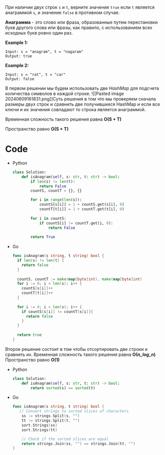 При наличии двух строк `s` и `t`, верните значение `true` если `t` является анаграммой `s`_,_ и значение `false` в противном случае.

**Анаграмма** - это слово или фраза, образованные путем перестановки букв другого слова или фразы, как правило, с использованием всех исходных букв ровно один раз.

**Example 1:**

```
Input: s = "anagram", t = "nagaram"
Output: true
```

**Example 2:**

```
Input: s = "rat", t = "car"
Output: false
```

В первом решении мы будем использовать две _HashMap_ для подсчета количества символов в каждой строке.
![[Pasted image 20240609161831.png]]Суть решения в том что мы проверяем сначала размеры двух строк и сравнить две получившиеся HashMap и если все ключи и их значения совпадают то строка является анаграммой.

Временная сложность такого решения равна **O(S + T)**

Пространство равно **O(S + T)**

# Code
- Python

    ```python
    class Solution:
        def isAnagram(self, s: str, t: str) -> bool:
            if len(s) != len(t):                        
                return False
            countS, countT = {}, {}  
    
            for i in range(len(s)):
                countS[s[i]] = 1 + countS.get(s[i], 0)                      
                countT[t[i]] = 1 + countT.get(t[i], 0)
    				
            for i in countS:
                if countS[i] != countT.get(i, 0):
                    return False
    				
            return True
    ```
    
- Go
    
    ```go
    func isAnagram(s string, t string) bool {
      if len(s) != len(t) {
        return false
      }
      
      countS, countT := make(map[byte]int), make(map[byte]int)
      for i := 0; i < len(s); i++ {
        countS[s[i]]++
        countT[t[i]]++
      }
      
      for i := 0; i < len(s); i++ {
        if countS[s[i]] != countT[s[i]]{
          return false
        }
      }
      
      return true
    }
    ```

Второе решение состоит в том чтобы отсортировать две строки и сравнить их.
Временная сложность такого решения равна **O(_n_log_n_)**
Пространство равно **O(1)**

- Python

    ```python
    class Solution:
        def isAnagram(self, s: str, t: str) -> bool:
            return sorted(s) == sorted(t)
    ```

- Go

    ```go
    func isAnagram(s string, t string) bool {
       // Convert strings to sorted slices of characters
    	ss := strings.Split(s, "")
    	tt := strings.Split(t, "")
    	sort.Strings(ss)
    	sort.Strings(tt)
    
    	// Check if the sorted slices are equal
    	return strings.Join(ss, "") == strings.Join(tt, "")
    }
    ```
